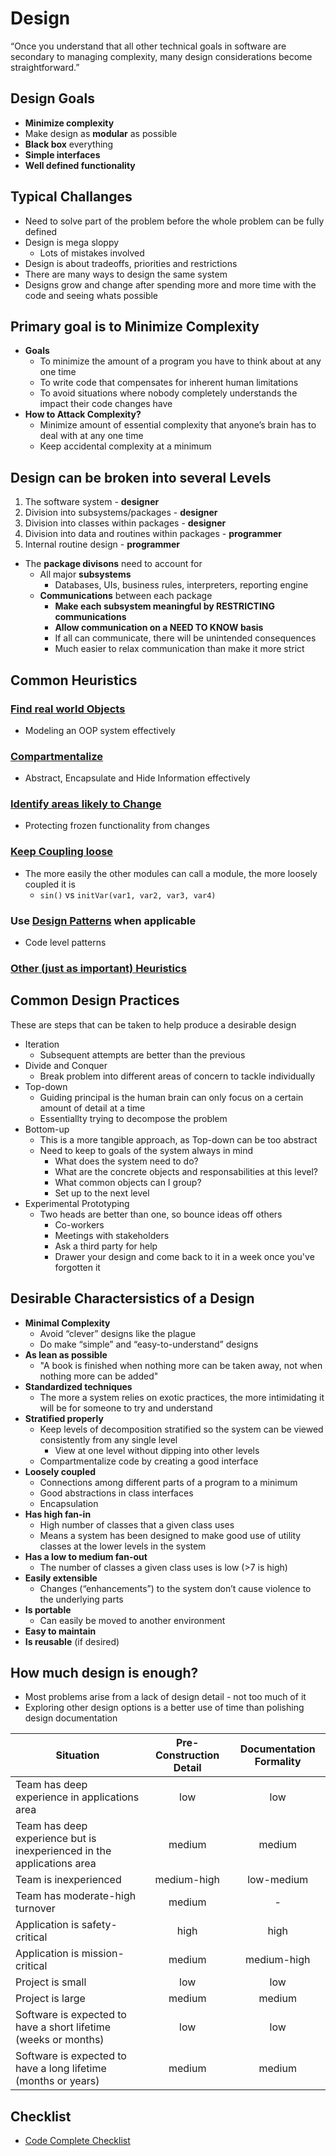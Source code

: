 # Design

“Once you understand that all other technical goals in software are secondary to managing complexity, many design considerations become straightforward.”

## Design Goals

* **Minimize complexity**
* Make design as **modular** as possible
* **Black box** everything
* **Simple interfaces**
* **Well defined functionality**

## Typical Challanges

* Need to solve part of the problem before the whole problem can be fully defined
* Design is mega sloppy
  * Lots of mistakes involved
* Design is about tradeoffs, priorities and restrictions
* There are many ways to design the same system
* Designs grow and change after spending more and more time with the code and seeing whats possible

## Primary goal is to Minimize Complexity

* **Goals**
  * To minimize the amount of a program you have to think about at any one time
  * To write code that compensates for inherent human limitations
  * To avoid situations where nobody completely understands the impact their code changes have
* **How to Attack Complexity?**
  * Minimize amount of essential complexity that anyone’s brain has to deal with at any one time
  * Keep accidental complexity at a minimum

## Design can be broken into several Levels

1. The software system - **designer**
2. Division into subsystems/packages - **designer**
3. Division into classes within packages - **designer**
4. Division into data and routines within packages - **programmer**
5. Internal routine design - **programmer**

* The **package divisons** need to account for
  * All major **subsystems**
    * Databases, UIs, business rules, interpreters, reporting engine
  * **Communications** between each package
    * **Make each subsystem meaningful by RESTRICTING communications**
    * **Allow communication on a NEED TO KNOW basis**
    * If all can communicate, there will be unintended consequences
    * Much easier to relax communication than make it more strict

## Common Heuristics

### [Find real world Objects](./OBJECTS.md)

* Modeling an OOP system effectively

### [Compartmentalize](../COMPARTMENTALIZATION.md)

* Abstract, Encapsulate and Hide Information effectively

### [Identify areas likely to Change](./CHANGE_AREAS.md)

* Protecting frozen functionality from changes

### [Keep Coupling loose](./COUPLING.md)

* The more easily the other modules can call a module, the more loosely coupled it is
  * `sin()` vs `initVar(var1, var2, var3, var4)`

### Use [Design Patterns](../design_patterns/README.md) when applicable

* Code level patterns

### [Other (just as important) Heuristics](./HEURISTICS.md)

## Common Design Practices

These are steps that can be taken to help produce a desirable design

* Iteration
  * Subsequent attempts are better than the previous
* Divide and Conquer
  * Break problem into different areas of concern to tackle individually
* Top-down
  * Guiding principal is the human brain can only focus on a certain amount of detail at a time
  * Essentiallty trying to decompose the problem
* Bottom-up
  * This is a more tangible approach, as Top-down can be too abstract
  * Need to keep to goals of the system always in mind
    * What does the system need to do?
    * What are the concrete objects and responsabilities at this level?
    * What common objects can I group?
    * Set up to the next level
* Experimental Prototyping
  * Two heads are better than one, so bounce ideas off others
    * Co-workers
    * Meetings with stakeholders
    * Ask a third party for help
    * Drawer your design and come back to it in a week once you've forgotten it

## Desirable Charactersistics of a Design

* **Minimal Complexity**
  * Avoid “clever” designs like the plague
  * Do make “simple” and “easy-to-understand” designs
* **As lean as possible**
  * "A book is finished when nothing more can be taken away, not when nothing more can be added"
* **Standardized techniques**
  * The more a system relies on exotic practices, the more intimidating it will be for someone to try and understand
* **Stratified properly**
  * Keep levels of decomposition stratified so the system can be viewed consistently from any single level
    * View at one level without dipping into other levels
  * Compartmentalize code by creating a good interface
* **Loosely coupled**
  * Connections among different parts of a program to a minimum
  * Good abstractions in class interfaces
  * Encapsulation
* **Has high fan-in**
  * High number of classes that a given class uses
  * Means a system has been designed to make good use of utility classes at the lower levels in the system
* **Has a low to medium fan-out**
  * The number of classes a given class uses is low (>7 is high)
* **Easily extensible**
  * Changes (“enhancements”) to the system don’t cause violence to the underlying parts
* **Is portable**
  * Can easily be moved to another environment
* **Easy to maintain**
* **Is reusable** (if desired)

## How much design is enough?

* Most problems arise from a lack of design detail - not too much of it
* Exploring other design options is a better use of time than polishing design documentation

| Situation | Pre-Construction Detail | Documentation Formality|
| --- |:-------------:|:-----:|
| Team has deep experience in applications area | low | low |
| Team has deep experience but is inexperienced in the applications area | medium | medium |
| Team is inexperienced | medium-high | low-medium |
| Team has moderate-high turnover | medium | - |
| Application is safety-critical | high | high |
| Application is mission-critical | medium | medium-high |
| Project is small | low | low |
| Project is large | medium | medium |
| Software is expected to have a short lifetime (weeks or months) | low | low |
| Software is expected to have a long lifetime (months or years) | medium | medium |

## Checklist

* [Code Complete Checklist](./CC_CHECKLIST.md)
